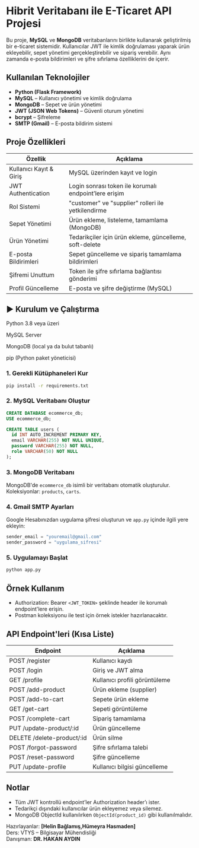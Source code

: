 
#  Hibrit Veritabanı ile E-Ticaret API Projesi

Bu proje, **MySQL** ve **MongoDB** veritabanlarını birlikte kullanarak geliştirilmiş bir e-ticaret sistemidir. Kullanıcılar JWT ile kimlik doğrulaması yaparak ürün ekleyebilir, sepet yönetimi gerçekleştirebilir ve sipariş verebilir. Aynı zamanda e-posta bildirimleri ve şifre sıfırlama özelliklerini de içerir.

##  Kullanılan Teknolojiler

- **Python (Flask Framework)**
- **MySQL** – Kullanıcı yönetimi ve kimlik doğrulama
- **MongoDB** – Sepet ve ürün yönetimi
- **JWT (JSON Web Tokens)** – Güvenli oturum yönetimi
- **bcrypt** – Şifreleme
- **SMTP (Gmail)** – E-posta bildirim sistemi

##  Proje Özellikleri

| Özellik | Açıklama |
|--------|----------|
|  Kullanıcı Kayıt & Giriş | MySQL üzerinden kayıt ve login |
|  JWT Authentication | Login sonrası token ile korumalı endpoint’lere erişim |
|  Rol Sistemi | "customer" ve "supplier" rolleri ile yetkilendirme |
|  Sepet Yönetimi | Ürün ekleme, listeleme, tamamlama (MongoDB) |
|  Ürün Yönetimi | Tedarikçiler için ürün ekleme, güncelleme, soft-delete |
|  E-posta Bildirimleri | Sepet güncelleme ve sipariş tamamlama bildirimleri |
|  Şifremi Unuttum | Token ile şifre sıfırlama bağlantısı gönderimi |
|  Profil Güncelleme | E-posta ve şifre değiştirme (MySQL) |


## ▶️ Kurulum ve Çalıştırma
Python 3.8 veya üzeri

MySQL Server

MongoDB (local ya da bulut tabanlı)

pip (Python paket yöneticisi)

### 1. Gerekli Kütüphaneleri Kur

```bash
pip install -r requirements.txt
```

### 2. MySQL Veritabanı Oluştur

```sql
CREATE DATABASE ecommerce_db;
USE ecommerce_db;

CREATE TABLE users (
  id INT AUTO_INCREMENT PRIMARY KEY,
  email VARCHAR(255) NOT NULL UNIQUE,
  password VARCHAR(255) NOT NULL,
  role VARCHAR(50) NOT NULL
);
```

### 3. MongoDB Veritabanı

MongoDB'de `ecommerce_db` isimli bir veritabanı otomatik oluşturulur. Koleksiyonlar: `products`, `carts`.

### 4. Gmail SMTP Ayarları

Google Hesabınızdan uygulama şifresi oluşturun ve `app.py` içinde ilgili yere ekleyin:

```python
sender_email = "youremail@gmail.com"
sender_password = "uygulama_sifresi"
```

### 5. Uygulamayı Başlat

```bash
python app.py
```

##  Örnek Kullanım

- Authorization: Bearer `<JWT_TOKEN>` şeklinde header ile korumalı endpoint'lere erişin.
- Postman koleksiyonu ile test için örnek istekler hazırlanacaktır.

##  API Endpoint'leri (Kısa Liste)

| Endpoint | Açıklama |
|---------|----------|
| POST /register | Kullanıcı kaydı |
| POST /login | Giriş ve JWT alma |
| GET /profile | Kullanıcı profili görüntüleme |
| POST /add-product | Ürün ekleme (supplier) |
| POST /add-to-cart | Sepete ürün ekleme |
| GET /get-cart | Sepeti görüntüleme |
| POST /complete-cart | Sipariş tamamlama |
| PUT /update-product/:id | Ürün güncelleme |
| DELETE /delete-product/:id | Ürün silme |
| POST /forgot-password | Şifre sıfırlama talebi |
| POST /reset-password | Şifre güncelleme |
| PUT /update-profile | Kullanıcı bilgisi güncelleme |

##  Notlar

- Tüm JWT kontrollü endpoint’ler Authorization header’ı ister.
- Tedarikçi dışındaki kullanıcılar ürün ekleyemez veya silemez.
- MongoDB ObjectId kullanılırken `ObjectId(product_id)` gibi kullanılmalıdır.



Hazırlayanlar: **[Helin Bağlamış,Hümeyra Hasmaden]**  
Ders: VTYS – Bilgisayar Mühendisliği  
Danışman: **DR. HAKAN AYDIN**
